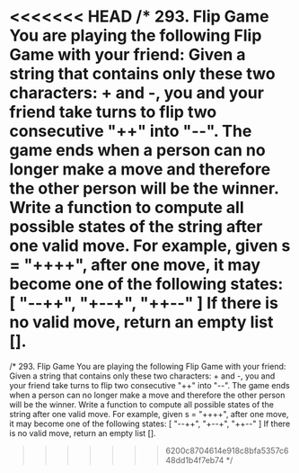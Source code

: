 <<<<<<< HEAD
/*
293. Flip Game
You are playing the following Flip Game with your friend: Given a string that contains only these two characters: + and -, you and your friend take turns to flip two consecutive "++" into "--". The game ends when a person can no longer make a move and therefore the other person will be the winner.
Write a function to compute all possible states of the string after one valid move.
For example, given s = "++++", after one move, it may become one of the following states:
[
  "--++",
  "+--+",
  "++--"
]
If there is no valid move, return an empty list [].
=======
/*
293. Flip Game
You are playing the following Flip Game with your friend: Given a string that contains only these two characters: + and -, you and your friend take turns to flip two consecutive "++" into "--". The game ends when a person can no longer make a move and therefore the other person will be the winner.
Write a function to compute all possible states of the string after one valid move.
For example, given s = "++++", after one move, it may become one of the following states:
[
  "--++",
  "+--+",
  "++--"
]
If there is no valid move, return an empty list [].
>>>>>>> 6200c8704614e918c8bfa5357c648dd1b4f7eb74
*/